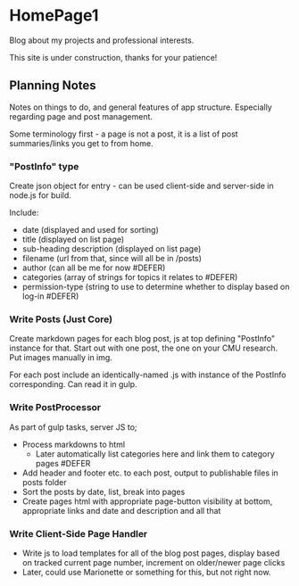 # HomePage1

Blog about my projects and professional interests.

This site is under construction, thanks for your patience!

## Planning Notes

Notes on things to do, and general features of app structure.  Especially regarding page and post management.

Some terminology first - a page is not a post, it is a list of post summaries/links you get to from home.

### "PostInfo" type

Create json object for entry - can be used client-side and server-side in node.js for build.

Include:

* date (displayed and used for sorting)
* title (displayed on list page)
* sub-heading description (displayed on list page)
* filename (url from that, since will all be in /posts)
* author (can all be me for now #DEFER)
* categories (array of strings for topics it relates to #DEFER)
* permission-type (string to use to determine whether to display based on log-in #DEFER)
               
### Write Posts (Just Core)

Create markdown pages for each blog post, js at top defining "PostInfo" instance for that.  Start out with one post, the one on your CMU research.  Put images manually in img.

For each post include an identically-named .js with instance of the PostInfo corresponding.  Can read it in gulp.

### Write PostProcessor

As part of gulp tasks, server JS to;

* Process markdowns to html
	* Later automatically list categories here and link them to category pages #DEFER
* Add header and footer etc. to each post, output to publishable files in posts folder
* Sort the posts by date, list, break into pages
* Create pages html with appropriate page-button visibility at bottom, appropriate links and date and description and all that

### Write Client-Side Page Handler

* Write js to load templates for all of the blog post pages, display based on tracked current page number, increment on older/newer page clicks
* Later, could use Marionette or something for this, but not right now.
